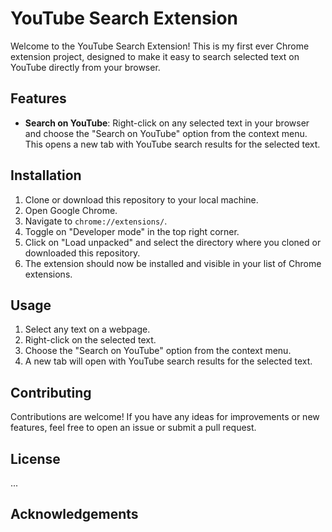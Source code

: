# YouTube Search Extension

Welcome to the YouTube Search Extension! This is my first ever Chrome extension project, designed to make it easy to search selected text on YouTube directly from your browser.

## Features

- **Search on YouTube**: Right-click on any selected text in your browser and choose the "Search on YouTube" option from the context menu. This opens a new tab with YouTube search results for the selected text.

## Installation

1. Clone or download this repository to your local machine.
2. Open Google Chrome.
3. Navigate to `chrome://extensions/`.
4. Toggle on "Developer mode" in the top right corner.
5. Click on "Load unpacked" and select the directory where you cloned or downloaded this repository.
6. The extension should now be installed and visible in your list of Chrome extensions.

## Usage

1. Select any text on a webpage.
2. Right-click on the selected text.
3. Choose the "Search on YouTube" option from the context menu.
4. A new tab will open with YouTube search results for the selected text.

## Contributing

Contributions are welcome! If you have any ideas for improvements or new features, feel free to open an issue or submit a pull request.

## License
<!-- This project is licensed under the [MIT License](LICENSE). -->
...

## Acknowledgements
<!-- -
- Special thanks to . -->


